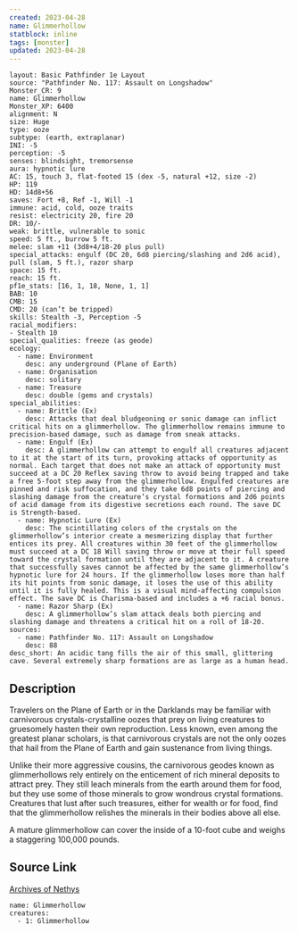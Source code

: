 ```yaml
---
created: 2023-04-28
name: Glimmerhollow
statblock: inline
tags: [monster]
updated: 2023-04-28
---
```

```statblock
layout: Basic Pathfinder 1e Layout
source: "Pathfinder No. 117: Assault on Longshadow"
Monster_CR: 9
name: Glimmerhollow
Monster_XP: 6400
alignment: N
size: Huge
type: ooze
subtype: (earth, extraplanar)
INI: -5
perception: -5
senses: blindsight, tremorsense
aura: hypnotic lure
AC: 15, touch 3, flat-footed 15 (dex -5, natural +12, size -2)
HP: 119
HD: 14d8+56
saves: Fort +8, Ref -1, Will -1
immune: acid, cold, ooze traits
resist: electricity 20, fire 20
DR: 10/-
weak: brittle, vulnerable to sonic
speed: 5 ft., burrow 5 ft.
melee: slam +11 (3d8+4/18-20 plus pull)
special_attacks: engulf (DC 20, 6d8 piercing/slashing and 2d6 acid), pull (slam, 5 ft.), razor sharp
space: 15 ft.
reach: 15 ft.
pf1e_stats: [16, 1, 18, None, 1, 1]
BAB: 10
CMB: 15
CMD: 20 (can’t be tripped)
skills: Stealth -3, Perception -5
racial_modifiers:
- Stealth 10
special_qualities: freeze (as geode)
ecology:
  - name: Environment
    desc: any underground (Plane of Earth)
  - name: Organisation
    desc: solitary
  - name: Treasure
    desc: double (gems and crystals)
special_abilities:
  - name: Brittle (Ex)
    desc: Attacks that deal bludgeoning or sonic damage can inflict critical hits on a glimmerhollow. The glimmerhollow remains immune to precision-based damage, such as damage from sneak attacks.
  - name: Engulf (Ex)
    desc: A glimmerhollow can attempt to engulf all creatures adjacent to it at the start of its turn, provoking attacks of opportunity as normal. Each target that does not make an attack of opportunity must succeed at a DC 20 Reflex saving throw to avoid being trapped and take a free 5-foot step away from the glimmerhollow. Engulfed creatures are pinned and risk suffocation, and they take 6d8 points of piercing and slashing damage from the creature’s crystal formations and 2d6 points of acid damage from its digestive secretions each round. The save DC is Strength-based.
  - name: Hypnotic Lure (Ex)
    desc: The scintillating colors of the crystals on the glimmerhollow’s interior create a mesmerizing display that further entices its prey. All creatures within 30 feet of the glimmerhollow must succeed at a DC 18 Will saving throw or move at their full speed toward the crystal formation until they are adjacent to it. A creature that successfully saves cannot be affected by the same glimmerhollow’s hypnotic lure for 24 hours. If the glimmerhollow loses more than half its hit points from sonic damage, it loses the use of this ability until it is fully healed. This is a visual mind-affecting compulsion effect. The save DC is Charisma-based and includes a +6 racial bonus.
  - name: Razor Sharp (Ex)
    desc: A glimmerhollow’s slam attack deals both piercing and slashing damage and threatens a critical hit on a roll of 18-20.
sources:
  - name: Pathfinder No. 117: Assault on Longshadow
    desc: 88
desc_short: An acidic tang fills the air of this small, glittering cave. Several extremely sharp formations are as large as a human head.
```
## Description
Travelers on the Plane of Earth or in the Darklands may be familiar with carnivorous crystals-crystalline oozes that prey on living creatures to gruesomely hasten their own reproduction. Less known, even among the greatest planar scholars, is that carnivorous crystals are not the only oozes that hail from the Plane of Earth and gain sustenance from living things.

Unlike their more aggressive cousins, the carnivorous geodes known as glimmerhollows rely entirely on the enticement of rich mineral deposits to attract prey. They still leach minerals from the earth around them for food, but they use some of those minerals to grow wondrous crystal formations. Creatures that lust after such treasures, either for wealth or for food, find that the glimmerhollow relishes the minerals in their bodies above all else.

A mature glimmerhollow can cover the inside of a 10-foot cube and weighs a staggering 100,000 pounds.
## Source Link
[Archives of Nethys](https://aonprd.com/MonsterDisplay.aspx?ItemName=Glimmerhollow)
```encounter-table
name: Glimmerhollow
creatures:
  - 1: Glimmerhollow
```
